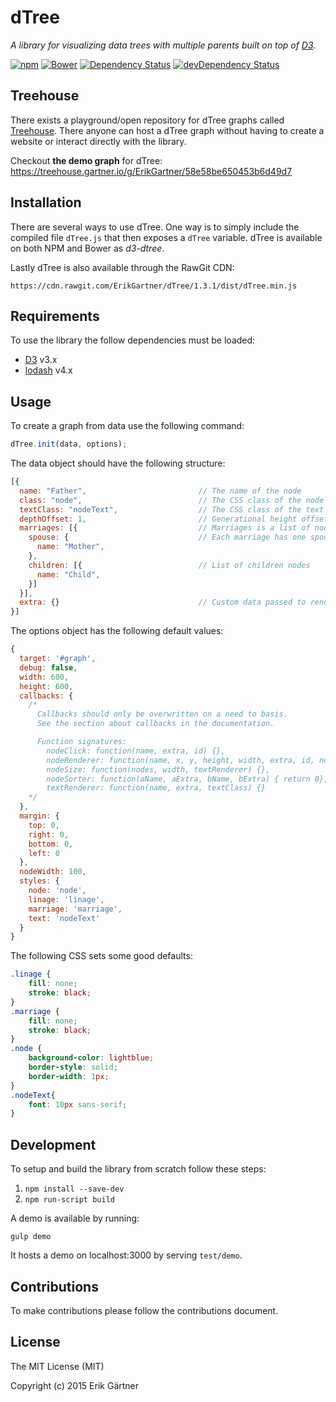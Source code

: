 # dTree
*A library for visualizing data trees with multiple parents built on top of [D3](https://github.com/mbostock/d3).*

[![npm](https://img.shields.io/npm/v/d3-dtree.svg)](https://www.npmjs.com/package/d3-dtree) [![Bower](https://img.shields.io/bower/v/d3-dtree.svg)](https://github.com/ErikGartner/dTree) [![Dependency Status](https://david-dm.org/ErikGartner/dtree.svg)](https://david-dm.org/ErikGartner/dtree) [![devDependency Status](https://david-dm.org/ErikGartner/dtree/dev-status.svg)](https://david-dm.org/ErikGartner/dtree#info=devDependencies)

## Treehouse
There exists a playground/open repository for dTree graphs called [Treehouse](https://treehouse.gartner.io). There anyone can host a dTree graph without having to create a website or interact directly with the library.

Checkout **the demo graph** for dTree:
https://treehouse.gartner.io/g/ErikGartner/58e58be650453b6d49d7

## Installation
There are several ways to use dTree. One way is to simply include the compiled file ```dTree.js``` that then exposes a ```dTree``` variable. dTree is available on both NPM and Bower as *d3-dtree*.

Lastly dTree is also available through the RawGit CDN:
```
https://cdn.rawgit.com/ErikGartner/dTree/1.3.1/dist/dTree.min.js
```

## Requirements
To use the library the follow dependencies must be loaded:

 - [D3](https://github.com/mbostock/d3) v3.x
 - [lodash](https://github.com/lodash/lodash) v4.x

## Usage
To create a graph from data use the following command:
```javascript
dTree.init(data, options);
```

The data object should have the following structure:
```javascript
[{
  name: "Father",                         // The name of the node
  class: "node",                          // The CSS class of the node
  textClass: "nodeText",                  // The CSS class of the text in the node
  depthOffset: 1,                         // Generational height offset
  marriages: [{                           // Marriages is a list of nodes
    spouse: {                             // Each marriage has one spouse
      name: "Mother",
    },
    children: [{                          // List of children nodes
      name: "Child",
    }]
  }],
  extra: {}                               // Custom data passed to renderers
}]
```

The options object has the following default values:
```javascript
{
  target: '#graph',
  debug: false,
  width: 600,
  height: 600,
  callbacks: {
    /*
      Callbacks should only be overwritten on a need to basis.
      See the section about callbacks in the documentation.

      Function signatures:
        nodeClick: function(name, extra, id) {},
        nodeRenderer: function(name, x, y, height, width, extra, id, nodeClass, textClass, textRenderer) {},
        nodeSize: function(nodes, width, textRenderer) {},
        nodeSorter: function(aName, aExtra, bName, bExtra) { return 0},
        textRenderer: function(name, extra, textClass) {}
    */
  },
  margin: {
    top: 0,
    right: 0,
    bottom: 0,
    left: 0
  },
  nodeWidth: 100,
  styles: {
    node: 'node',
    linage: 'linage',
    marriage: 'marriage',
    text: 'nodeText'
  }
}
```

The following CSS sets some good defaults:
```css
.linage {
    fill: none;
    stroke: black;
}
.marriage {
    fill: none;
    stroke: black;
}
.node {
    background-color: lightblue;
    border-style: solid;
    border-width: 1px;
}
.nodeText{
    font: 10px sans-serif;
}
```

## Development
To setup and build the library from scratch follow these steps:

1. ```npm install --save-dev```
2. ```npm run-script build```

A demo is available by running:
```
gulp demo
```
It hosts a demo on localhost:3000 by serving ```test/demo```.

## Contributions
To make contributions please follow the contributions document.

## License
The MIT License (MIT)

Copyright (c) 2015 Erik Gärtner
